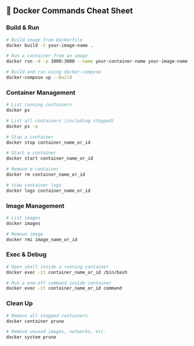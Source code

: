 ## 🐳 Docker Commands Cheat Sheet

### Build & Run
```bash
# Build image from Dockerfile
docker build -t your-image-name .

# Run a container from an image
docker run -d -p 3000:3000 --name your-container-name your-image-name

# Build and run using docker-compose
docker-compose up --build
````

### Container Management

```bash
# List running containers
docker ps

# List all containers (including stopped)
docker ps -a

# Stop a container
docker stop container_name_or_id

# Start a container
docker start container_name_or_id

# Remove a container
docker rm container_name_or_id

# View container logs
docker logs container_name_or_id
```

### Image Management

```bash
# List images
docker images

# Remove image
docker rmi image_name_or_id
```

### Exec & Debug

```bash
# Open shell inside a running container
docker exec -it container_name_or_id /bin/bash

# Run a one-off command inside container
docker exec -it container_name_or_id command
```

### Clean Up

```bash
# Remove all stopped containers
docker container prune

# Remove unused images, networks, etc.
docker system prune
```

